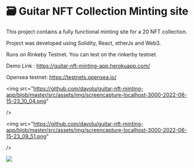 # 🗃 Guitar NFT Collection Minting site 

This project contains a fully functional minting site for a 20 NFT collection. 

Project was developed using Solidity, React, etherJs and Web3. 

Runs on Rinkeby Testnet. You can test on the rinkerby testnet. 



Demo Link : https://guitar-nft-minting-app.herokuapp.com/

Opensea testnet: https://testnets.opensea.io/


<img src="https://github.com/davolu/guitar-nft-minting-app/blob/master/src/assets/img/screencapture-localhost-3000-2022-06-15-23_10_04.png" 
 
/>

<img src="https://github.com/davolu/guitar-nft-minting-app/blob/master/src/assets/img/screencapture-localhost-3000-2022-06-15-23_09_51.png"
 
 />

<img src="https://github.com/davolu/guitar-nft-minting-app/blob/master/src/assets/img/Screen%20Shot%202022-06-15%20at%2023.27.00.png" 
 />
